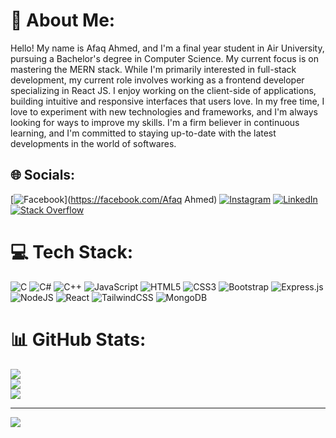 # 💫 About Me:
Hello! My name is Afaq Ahmed, and I'm a final year student in Air University, pursuing a Bachelor's degree in Computer Science. My current focus is on mastering the MERN stack. While I'm primarily interested in full-stack development, my current role involves working as a frontend developer specializing in React JS. I enjoy working on the client-side of applications, building intuitive and responsive interfaces that users love. In my free time, I love to experiment with new technologies and frameworks, and I'm always looking for ways to improve my skills. I'm a firm believer in continuous learning, and I'm committed to staying up-to-date with the latest developments in the world of softwares.


## 🌐 Socials:
[![Facebook](https://img.shields.io/badge/Facebook-%231877F2.svg?logo=Facebook&logoColor=white)](https://facebook.com/Afaq Ahmed) [![Instagram](https://img.shields.io/badge/Instagram-%23E4405F.svg?logo=Instagram&logoColor=white)](https://instagram.com/aint.afaq) [![LinkedIn](https://img.shields.io/badge/LinkedIn-%230077B5.svg?logo=linkedin&logoColor=white)](https://linkedin.com/in/afaaaq85) [![Stack Overflow](https://img.shields.io/badge/-Stackoverflow-FE7A16?logo=stack-overflow&logoColor=white)](https://stackoverflow.com/users/21315889) 

# 💻 Tech Stack:
![C](https://img.shields.io/badge/c-%2300599C.svg?style=for-the-badge&logo=c&logoColor=white) ![C#](https://img.shields.io/badge/c%23-%23239120.svg?style=for-the-badge&logo=c-sharp&logoColor=white) ![C++](https://img.shields.io/badge/c++-%2300599C.svg?style=for-the-badge&logo=c%2B%2B&logoColor=white) ![JavaScript](https://img.shields.io/badge/javascript-%23323330.svg?style=for-the-badge&logo=javascript&logoColor=%23F7DF1E) ![HTML5](https://img.shields.io/badge/html5-%23E34F26.svg?style=for-the-badge&logo=html5&logoColor=white) ![CSS3](https://img.shields.io/badge/css3-%231572B6.svg?style=for-the-badge&logo=css3&logoColor=white) ![Bootstrap](https://img.shields.io/badge/bootstrap-%23563D7C.svg?style=for-the-badge&logo=bootstrap&logoColor=white) ![Express.js](https://img.shields.io/badge/express.js-%23404d59.svg?style=for-the-badge&logo=express&logoColor=%2361DAFB) ![NodeJS](https://img.shields.io/badge/node.js-6DA55F?style=for-the-badge&logo=node.js&logoColor=white) ![React](https://img.shields.io/badge/react-%2320232a.svg?style=for-the-badge&logo=react&logoColor=%2361DAFB) ![TailwindCSS](https://img.shields.io/badge/tailwindcss-%2338B2AC.svg?style=for-the-badge&logo=tailwind-css&logoColor=white) ![MongoDB](https://img.shields.io/badge/MongoDB-%234ea94b.svg?style=for-the-badge&logo=mongodb&logoColor=white)
# 📊 GitHub Stats:
![](https://github-readme-stats.vercel.app/api?username=afaaaq85&theme=dark&hide_border=false&include_all_commits=false&count_private=false)<br/>
![](https://github-readme-streak-stats.herokuapp.com/?user=afaaaq85&theme=dark&hide_border=false)<br/>
![](https://github-readme-stats.vercel.app/api/top-langs/?username=afaaaq85&theme=dark&hide_border=false&include_all_commits=false&count_private=false&layout=compact)

---
[![](https://visitcount.itsvg.in/api?id=afaaaq85&icon=0&color=0)](https://visitcount.itsvg.in)

<!-- Proudly created with GPRM ( https://gprm.itsvg.in ) -->
